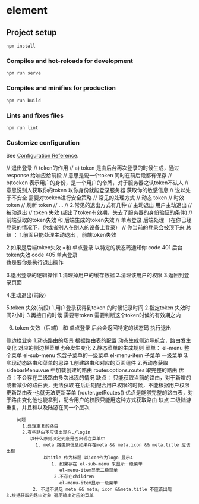 # element

## Project setup
```
npm install
```

### Compiles and hot-reloads for development
```
npm run serve
```

### Compiles and minifies for production
```
npm run build
```

### Lints and fixes files
```
npm run lint
```

### Customize configuration
See [Configuration Reference](https://cli.vuejs.org/config/).

// 退出登录
// token的作用
// a) token 是由后台再次登录的时候生成，通过response 给响应给前段
// 意思是说一个token 同时在前后段都有保存
// b)tocken 表示用户的身份，是一个用户的令牌，对于服务器之认token不认人
// 意思说别人获取你的token 以你身份就能登录服务器 获取你的敏感信息
// 说以处于不安全  需要对tocken进行安全策略
// 常见的处理方式
// 动态 token
// 时效 token
// 刷新 token
// ...
// 2.常见的退出方式有几种
// 主动退出 用户主动退出
// 被动退出 
    // token 失效 (超出了token有效期，失去了服务器的身份验证的条件)
    // 前端获取的token失效 和 后端生成的token失效
    // 单点登录  后端处理
    （在你已经登录的情况下，你或者别人在别人的设备上登录）
                  // 你当前的登录会被顶下来
总结 ：
1.前面只能处理主动退出 ，前端token失效

2.如果是后端token失效 =和 单点登录
  以特定的状态码通知你
    code 401 后台token失效
    code 405 单点登录   
    也是要你是执行退出操作

3.退出登录的逻辑操作
  1.清理掉用户的缓存数据
  2.清理该用户的权限
  3.返回到登录页面

4.主动退出(前段)

5.token 失效(前段)
   1.用户登录获得到token 的时候记录时间
   2.指定token 失效时间2小时
   3.再接口的时候 需要带token 需要判断这个token时候的有效期之内

6. token 失效（后端） 和 单点登录 
  后台会返回特定的状态码 执行退出
  


侧边栏业务
 1.动态路由的场景
      根据路由表的配置 动态生成侧边导航含，路由发生变化 对应的侧边栏菜单也会发生变化
   2.静态菜单的生成规则
   菜单：
   el-menu 整个菜单
   el-sub-menu 包含子菜单的一级菜单
   el-menu-item 子菜单 一级菜单
 3.实现动态路由和菜单的思路
    1.创建路由和对应的页面组件
    2.再动态获取sidebarMenu.vue 中加载创建的路由
        router.options.routes 取完整的路由
        优点：不会存在二级路由多次出现的情况
            缺点：
              只能获取当前的路由，对于新增的或者减少的路由表，无法获取
                在后后期配合用户权限的时候，不能根据用户权限更新路由表-也就无法更新菜单
        (router.getRoutes()
            优点是能够完整的路由表，对于路由变化他也能拿到，配合用户的权限只能用这种方式获取路由
            缺点
            二级陆游重复，并且和以及陆游在同一个层次

        问题
          1.处理重复的路由
          2.有些路由不应该出现在./login
             以什么原则决定到底是否出现在菜单中
               1. meta 路由原信息如果存在meta && meta.icon && meta.title 应该出现
                  以title 作为标题 以icon作为logo 显示4
                     1. 如果存在 el-sub-menu 来显示一级菜单
                        el-menu-item显示二级菜单
                      2.不存在children 
                        el-menu-item显示一级菜单
              2. 不过不满足 meta && meta。icon &&meta.title 不应该出现
    3.根据获取的路由对象 遍历输出对应的菜单

